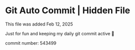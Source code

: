 # Git Auto Commit | Hidden File

This file was added Feb 12, 2025

Just for fun and keeping my daily git commit active 🤪

commit number: 543499
